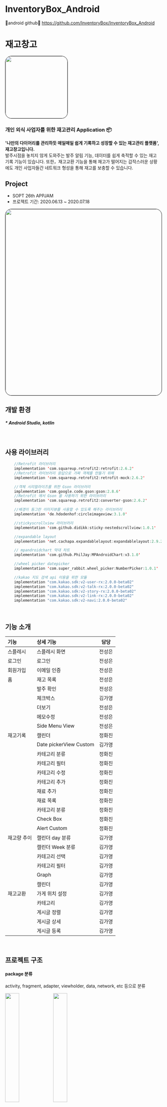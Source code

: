 
# InventoryBox_Android
🦖android github🦖 https://github.com/InventoryBox/InventoryBox_Android
<br>


# 재고창고
<img style="border: 1px solid black !important; border-radius:20px; " src="https://user-images.githubusercontent.com/63707317/86824314-f1be6380-c0c8-11ea-8893-e5856316f338.png" width="200px" />

###  개인 외식 사업자를 위한 재고관리 Application 📦
<b>'나만의 다이어리를 관리하듯 매일매일 쉽게 기록하고 성장할 수 있는 재고관리 플랫폼', 재고창고입니다. </b><br/>
발주시점을 놓치지 않게 도와주는 발주 알림 기능, 데이터를 쉽게 축적할 수 있는 재고 기록 기능이 있습니다. 
또한，재고교환 기능을 통해 재고가 떨어지는 갑작스러운 상황에도 개인 사업자들간 네트워크 형성을 통해 재고를 보충할 수 있습니다.
 <br>

## Project
* SOPT 26th APPJAM 
* 프로젝트 기간: 2020.06.13 ~ 2020.07.18

<img style="border: 1px solid black !important; border-radius:20px; " src="https://user-images.githubusercontent.com/63707317/86822421-92f7ea80-c0c6-11ea-965f-0d14951ce44e.png" width="600px" />
<br>

## 개발 환경
##### * Android Studio, kotlin
<br>

## 사용 라이브러리  
```kotlin
    //Retrofit 라이브러리
    implementation 'com.squareup.retrofit2:retrofit:2.6.2'
    //Retrofit 라이브러리 응답으로 가짜 객체를 만들기 위해
    implementation 'com.squareup.retrofit2:retrofit-mock:2.6.2'

    //객체 시리얼라이즈를 위한 Gson 라이브러리
    implementation 'com.google.code.gson:gson:2.8.6'
    //Retrofit 에서 Gson 을 사용하기 위한 라이브러리
    implementation 'com.squareup.retrofit2:converter-gson:2.6.2'

    //배경이 동그란 이미지뷰를 사용할 수 있도록 해주는 라이브러리
    implementation 'de.hdodenhof:circleimageview:3.1.0'

    //stickyscrollview 라이브러리
    implementation 'com.github.didikk:sticky-nestedscrollview:1.0.1'

    //expandable layout
    implementation 'net.cachapa.expandablelayout:expandablelayout:2.9.2'

    // mpandroidchart 막대 차트
    implementation 'com.github.PhilJay:MPAndroidChart:v3.1.0'

    //wheel picker datepicker
    implementation 'com.super_rabbit.wheel_picker:NumberPicker:1.0.1'

    //kakao 지도 검색 api 이용을 위한 모듈
    implementation "com.kakao.sdk:v2-user-rx:2.0.0-beta02"
    implementation "com.kakao.sdk:v2-talk-rx:2.0.0-beta02"
    implementation "com.kakao.sdk:v2-story-rx:2.0.0-beta02"
    implementation "com.kakao.sdk:v2-link-rx:2.0.0-beta02"
    implementation "com.kakao.sdk:v2-navi:2.0.0-beta02"

```

<br>
    
## 기능 소개
| 기능 | 상세 기능 | 담당 |
 |:--------|:--------|:--------:| 
 | 스플레시 | 스플레시 화면 | 전성은 | 
 | 로그인 | 로그인 | 전성은 | 
 | 회원가입 | 이메일 인증 | 전성은 |
 | 홈 | 재고 목록 | 전성은 | 
 |  | 발주 확인 | 전성은 |
 |  | 체크박스 | 김가영 |
 |  | 더보기 | 전성은 |
 |  | 메모수정 | 전성은 |
 |  | Side Menu View | 전성은 |
 | 재고기록 | 캘린더 | 정화진 |
 |  | Date pickerView Custom| 김가영 |
 |  | 카테고리 분류 | 정화진 |
 |  | 카테고리 필터 | 정화진 |
 |  | 카테고리 수정 | 정화진 |
 |  | 카테고리 추가 | 정화진 |
 |  | 재료 추가 | 정화진 |
 |  | 재료 목록 | 정화진 |
 |  | 카테고리 분류 | 정화진 |
 |  | Check Box | 정화진 |
 |  | Alert Custom | 정화진 |
 | 재고량 추이 | 캘린더 day 분류 | 김가영 |
 | | 캘린더 Week 분류 | 김가영 |
 | | 카테고리 선택 | 김가영 |
 | | 카테고리 필터 | 김가영 |
 | | Graph | 김가영 |
 | | 캘린더 | 김가영 |
 | 재고교환 | 가게 위치 설정 | 김가영 |
 | | 카테고리 | 김가영 |
 | | 게시글 정렬 | 김가영 |
 | | 게시글 상세 | 김가영 |
 | | 게시글 등록 | 김가영 |
 <br>

## 프로젝트 구조
#### package 분류
activity, fragment, adapter, viewholder, data, network, etc 등으로 분류
<div>
<img src="https://user-images.githubusercontent.com/51014789/86890258-ff5f0200-c137-11ea-9c0d-9a2b7186c357.PNG" width="30%">
<img src="https://user-images.githubusercontent.com/51014789/86890495-5b298b00-c138-11ea-9524-b49bc3198f9e.PNG" width="30%">
</div>
 
<br>

## 핵심 기능 구현 방법 및 구현 화면
#### <회원가입 및 로그인>




#### <홈>

체크박스 - onHomeCheckLister를 이용하여 체크박스와 체크리스트를 연결 <br>
'자세히' 버튼을 눌러 최근 5일의 재고 추이를 확인 - expandable list view 와 MPAndroidChart 이용 <br>

<br>
<div>
<img src="https://user-images.githubusercontent.com/51014789/87784667-b1ea3f80-c871-11ea-9929-6779e887754f.PNG" width="23%">
<img src="https://user-images.githubusercontent.com/51014789/87784676-b4e53000-c871-11ea-9f44-5f280c14fa4d.PNG" width="23%">
<img src="https://user-images.githubusercontent.com/51014789/87784680-b6165d00-c871-11ea-8438-c415838bf7fe.PNG" width="23%">
</div>
<br>  
  
#### <재고 기록>

WheelPicker 라이브러리를 이용하여 커스텀 데이트 피커 제작<br>


<div>
<img src = "https://user-images.githubusercontent.com/61824695/87776889-76487900-c863-11ea-8322-7b21cb50cd7a.png" width="23%">
<img src = "https://user-images.githubusercontent.com/61824695/87776955-9415de00-c863-11ea-84be-02152dbf068f.png" width = "23%">
<img src = "https://user-images.githubusercontent.com/61824695/87776699-2073d100-c863-11ea-822c-28ece52d3e8d.png" width = "23%">
</div>
<br>

#### <재고량 추이>

MPAndroidChart 이용하여 주간 그래프 구현<br>
MPAndroidChart 이용하여 비교 그래프 구현<br>
<div>
<img src="https://user-images.githubusercontent.com/61824695/87776524-e0ace980-c862-11ea-85f6-0993f9dec3c5.png" width="23%">
<img src="https://user-images.githubusercontent.com/61824695/87776606-00dca880-c863-11ea-8f72-a2e56ba741b1.png width="23%">
</div>
<br>

#### <재고 교환>

Kakao API 이용, 주소 검색 <br>

<div>
<img src="https://user-images.githubusercontent.com/60654009/87759503-5f952880-c849-11ea-8cc0-68f2eef84779.png" width="23%">
</div>
<br>
 
## A-1 ConstraintLayout을 사용한 화면 개발
### 1. match_constraint, chain, guideline 등 constraintLayout의 다양한 속성 활용

레이아웃을 짤 때 margin으로 여백을 주기보다는 constraintLayout의 guideline 속성을 이용하여 뷰들을 guideline에 맞추었다. <br>
ex)
<br>
<div>
 <img src="https://user-images.githubusercontent.com/51014789/87706249-24a7dc00-c7da-11ea-99aa-e57e6a2aca6a.PNG" width="23%">
 <img src="https://user-images.githubusercontent.com/51014789/87706625-c7605a80-c7da-11ea-99c6-d81337661169.PNG" width="23%">
 <img src="https://user-images.githubusercontent.com/51014789/86891495-e8211400-c139-11ea-9a06-05d28b1a8aa5.PNG" width="22%">
 <img src="https://user-images.githubusercontent.com/60654009/86902091-73090b00-c148-11ea-882e-32e91df68466.png" width="23%">
</div>
<br>
 
* activity_login.xml에서 guideline과 match_constraint 이용
guideline을 이용하여 양쪽 여백을 맞추고 뷰들의 width를 match_constraint로 하여 guideline에 꽉 차게 지정했다.

* activity_sign_up.xml에서 match_constraint, chain, guideline 이용
guideline을 이용하여 양쪽 여백을 맞추고 뷰들의 width를 match_constraint로 하여 guideline에 꽉 차게 지정했고, chain을 이용하여 각 뷰들을 연결했다.

* activity_drawer.xml에서 chain 속성 활용
각 항목들을 프로필 constraintlayout과 chain으로 연결하고 Vertical chainStyle을 packed로 지정하여 붙였다.

* activity_drawer.xml에서 match_constraint 속성 활용
레이아웃에 각 메뉴들을 꽉 차게 맞추기 위해 모든 메뉴들의 layut_width에 0dp로 match_constraint 속성을 적용했다.

* activity_add.xml에서 guidline 속성 활용

* fragment_graph_detail.xml 에서 guideline 속성, match_constraint 사용

* fragment_graph_detail.xml 에서 guideline 속성 활용
왼쪽에 같은 margin 값을 주기 위해 guideline을 만든 후 constraint 적용
<br>

### 2. 제약조건의 연관성
뷰를 부모와 연관지어 여백을 적용하는 방식이 아니라 가까운 뷰에게 제약조건을 걸어 여백을 통해 위치를 지정했다.

<br>

### 3. width, height 속성에 match_parent, wrap_content, match_constraint 위주로 사용

* textView의 text 내용에 따라 크기가 달라져야 하는 경우가 많기 때문에 width 속성에 wrap_content 속성 위주로 사용
ex) 사용자 이름, 주소, 날짜, 발주 확인 목록 등
* activity_drawer.xml에 match_constraint를 활용하여 레이아웃에 각 메뉴들을 꽉 차게 지정
* 회원가입, 로그인 뷰에서 match_constraint를 활용하여 guideline에 각 editText 뷰들을 꽉 차게 지정

<br>

## A-2 kotlin collection의 확장함수 사용 / custom 확장 함수 사용

### kotlin collection의 확장함수 사용
#### map

GraphFragment 에서 category에 해당하는 값들을 새로운 arrayList에 넣어 adapter 에 반영해주기
```kotlin
if(category_idx>1){  
  sorted_datas_graph = datas_graph.filter {  
  it.categoryIdx==category_idx  
    }.toMutableList()
graph_adapter.datas = sorted_datas_graph
graph_adapter.notifyDataSetChanged()
```

ExchangeFoodFragment, ExchangeProductFragment 에서 해당하는 data 들만 넣어주기
```kotlin
for(data in it.data.postInfo){  
  datas.add(data)  
}  
val sorted : MutableList<PostInfo> = datas.filter {data->  
  data.isFood==1  
}.toMutableList()  
exchangeRVAdapter.datas=sorted  
exchangeRVAdapter.notifyDataSetChanged()
' ' 



### custom 확장 함수 사용
#### customEnqueue

kotlin extension을 이용한 메소드를 적용하였다. 통신 부분마다 customEnqueue 함수를 이용하여 반복되는 요소들을 줄일 수 있었다.

```kotlin
fun<ResponseType> Call<ResponseType>.customEnqueue(
    onFail:()-> Unit={ Log.d("network", "통신 실패")},
    onSuccess:(ResponseType)->Unit,
    onError:()->Unit={}
){
    this.enqueue(object: Callback<ResponseType> {
        override fun onFailure(call: Call<ResponseType>, t: Throwable){
            onFail()
            Log.d("network", t.message)
        }

        override fun onResponse(call: Call<ResponseType>, response: Response<ResponseType>){
            response.body()?.let{
                onSuccess(it)
            }?:onError()
            Log.d("network", response.message())
            Log.d("network", response.code().toString())
        }
    })
}
```

#### getColorFromRes
```kotlin
// color res id로부터 color 값 반환
fun Context.getColorFromRes(color:Int):Int{
    return ContextCompat.getColor(this, color)
}
```

#### draw5DaysGraph
```kotlin
// datas : 최근 5일 재고량 int arraylist
// day : 마지막 재고량의 요일 - 일요일(0) ~ 토요일(6)
fun BarChart.draw5DaysGraph(context: Context, datas : ArrayList<Int>, day : Int, count_noti:Int) {

    this.setTouchEnabled(false)
    datas.add(0,-1)
    datas.add(0,-1)

    var data : BarData = createChartData(context, datas,count_noti)
    configureChartAppearance( this,context, day)
    prepareChartData(context, this, data)

    //bar 위에 value 위치하도
    this.setDrawValueAboveBar(true)
    //알림 개수 라인 그리기
    if(count_noti != -1){
        drawAxisLine(context, this, count_noti)
    }
}

// num에 해당하는 value의 수평선 그린
private fun drawAxisLine(context: Context, barchart : BarChart, num : Int) {
    val line : LimitLine = LimitLine(num.toFloat(), "발주 알림 개수 $num")
    barchart.axisLeft.addLimitLine(line)
    line.lineColor= context.getColorFromRes(R.color.yellow)
    line.labelPosition = LimitLine.LimitLabelPosition.LEFT_TOP
    line.lineWidth=1f
    line.textColor = context.getColorFromRes(R.color.yellow)
    line.typeface = ResourcesCompat.getFont(context, R.font.nanum_square_extra_bold )
    line.textSize = 12f
    // y 축으로부터 거리 설정
    line.yOffset=3f
//    line.xOffset=-10f
//    barchart.animateX(2000)
//    barchart.animateY(2000)

}

// 데이터 받아서다
private fun prepareChartData(context: Context, barchart : BarChart, data: BarData) {
    //value text size 설정
    data.setValueTextSize(12f)
    // text color 설
    data.setValueTextColor(context.getColorFromRes(R.color.darkgrey))
    barchart.data=data
    barchart.invalidate()
}

// BarData만들기
private fun createChartData(context: Context, datas :ArrayList<Int>, count_noti: Int): BarData {
    val values: ArrayList<BarEntry> = ArrayList()

    for (i in 0..6){
        values.add(BarEntry(i.toFloat(), datas.get(i).toFloat()))
    }

    val set = CustomBarDataSet(values, "SET_LABEL",count_noti)
    set.colors=
            //listOf(ContextCompat.getColor(this,R.color.yellow),ContextCompat.getColor(this, R.color.gray))
        listOf(context.getColorFromRes(R.color.yellow), context.getColorFromRes(R.color.middlegrey))
    val dataSets = ArrayList<IBarDataSet>()
    dataSets.add(set)



    val data: BarData = BarData(dataSets)
    //value값을 int로
    data.setValueFormatter(object: ValueFormatter(){
        override fun getFormattedValue(value: Float): String {
            return if(value>=0) Math.round(value).toString() else "".toString()
        }
    })
    data.setValueTypeface(ResourcesCompat.getFont(context, R.font.nanum_square_extra_bold))

    //막대 너비 수정
    data.barWidth=0.2f

    return data
}

//chart 가 어떻가 보여질지
//day 는 마지막 데이터의 요일
private fun configureChartAppearance(barchart : BarChart, context: Context, day: Int) {


    val DAYS = arrayListOf<String>("일","월","화","수","목","금","토","일","월","화","수","목","금","토")
    val first_day  = if(day-4>=0) day-4 else day+3


//    Log.d("testtest","firstday = $first_day")
//    val day5 = arrayListOf<String>("","","일","월","화","수","목")
    val day5 = arrayListOf<String>("","")

    for(i in first_day..(first_day+4)){
        day5.add(DAYS.get(i))
    }
    for(i in day5){
//        Log.d("testtest","$i")
    }

    barchart.description.isEnabled=false
    barchart.setDrawValueAboveBar(false)

    //legend없애기
    barchart.legend.isEnabled=false

    val renderer=RoundedChartRenderer(barchart, barchart.animator, barchart.viewPortHandler)

    renderer.setmRadius(30f)
    barchart.renderer = renderer



    val x_axis = barchart.xAxis

    //x축 bottom에 위치
    x_axis.position= XAxis.XAxisPosition.BOTTOM
    //x축에 요일 입력
    x_axis.granularity=1f
    x_axis.setDrawGridLines(false)
    x_axis.valueFormatter= object : ValueFormatter(){
        override fun getFormattedValue(value:Float): String {
            return day5.get(value.toInt())
//            return value.toString()
        }
    }
    x_axis.typeface= ResourcesCompat.getFont(context, R.font.nanum_square_bold )
    x_axis.textSize=11f
//    x_axis.spaceMin = 5f

    //y축의 활성화 없애개
    val axisLeft = barchart.axisLeft
    axisLeft.granularity=1f
    axisLeft.axisMinimum= 0f
    axisLeft.labelCount=5
    axisLeft.setDrawAxisLine(false)
    axisLeft.setDrawLabels(false)
    axisLeft.setDrawGridLines(false)

    val axisRight = barchart.axisRight



    axisRight.isEnabled=false


}
```

#### drawDoubleGraph
```kotlin
fun BarChart.drawDoubleGraph(context:Context, data1: ArrayList<Int>,data2 : ArrayList<Int>){

    this.setTouchEnabled(false)

    var values1 = ArrayList<BarEntry>()
    var values2 = ArrayList<BarEntry>()


    Log.d("drawdoublegraph",""+ data1.toString()+data2.toString())
    // data 만들기
    for(i in 0..6){
        Log.d("drawdoublegraph","a"+ data1[i] + data2[i])
        values1.add(BarEntry(i.toFloat(), data1[i].toFloat()))
        values2.add(BarEntry(i.toFloat(), data2[i].toFloat()))
    }

    val data_set1 =BarDataSet(values1,"")
    val data_set2 =BarDataSet(values2, "")

    data_set1.color= getColorFromRes(context, R.color.middlegrey)
    data_set2.color= getColorFromRes(context, R.color.yellow)


    val data_sets = ArrayList<IBarDataSet>()
    data_sets.add(data_set1)
    data_sets.add(data_set2)

    val datas = BarData(data_sets)
    datas.setValueTextSize(12f)
//    data.setValueTextColor(context.getColorFromRes(R.color.darkgrey))
    datas.setValueTextColor(context.getColorFromRes(R.color.darkgrey))
    datas.setValueTextSize(9f)
    datas.setValueTypeface(ResourcesCompat.getFont(context, R.font.nanum_square_extra_bold))

    datas.setValueFormatter(object :ValueFormatter(){
        override fun getFormattedValue(value: Float): String {
            return if(value>=0)Math.round(value).toString()else ""
        }
    })


    datas.barWidth=0.15f
    this.data=datas
    this.invalidate()
    this.groupBars(-0.5f, 0.5f, 0.1f)




    setAxis(context, this)
    //legend 제거
//    this.legend.isEnabled=false
    this.legendRenderer
    //legend custom
    val legendEntry1 = LegendEntry("첫번째", Legend.LegendForm.LINE, 10f, 2f, null, context.getColorFromRes(R.color.middlegrey))
    val legendEntry2 = LegendEntry("두번째", Legend.LegendForm.LINE, 10f, 2f, null, context.getColorFromRes(R.color.yellow))

    this.legend.setCustom(arrayListOf(legendEntry1, legendEntry2))
    this.legend.isEnabled=true
    this.legend.horizontalAlignment = Legend.LegendHorizontalAlignment.RIGHT
    this.legend.verticalAlignment = Legend.LegendVerticalAlignment.TOP
    this.legend.typeface = ResourcesCompat.getFont(context,R.font.nanum_square_extra_bold )
    this.legend.textColor = context.getColorFromRes(R.color.darkgrey)

    //동그란 모
    val renderer=RoundedChartRenderer(this, this.animator, this.viewPortHandler)
    renderer.setmRadius(30f)
    this.renderer = renderer

    this.description.isEnabled=false

//    var max = this.yChartMax
//    drawAxisLine(this, max.toInt())
//    drawAxisLine(this, max.toInt()/2)



}

fun setAxis(context: Context,barchart:BarChart) {
    val x_axis = barchart.xAxis
    val left_axis = barchart.axisLeft
    val right_axis = barchart.axisRight

    val DAYS= arrayListOf<String>("일","월","화","수","목","금","토")

    //x축에 일-월 표시
    x_axis.valueFormatter=object :ValueFormatter(){
        override fun getFormattedValue(value: Float): String {
            return DAYS.get(value.toInt())
        }
    }
    //label은 바닥에 위치하도록
    x_axis.position=XAxis.XAxisPosition.BOTTOM
    x_axis.setDrawGridLines(false)
    x_axis.typeface= ResourcesCompat.getFont(context,R.font.nanum_square_bold )
    x_axis.textSize=11f

    left_axis.setDrawGridLines(false)
    left_axis.setDrawLabels(false)
    left_axis.setDrawAxisLine(false)
    left_axis.axisMinimum=0f
    left_axis.granularity=10f

    right_axis.isEnabled=false



//    left_axis.isEnabled=false
//
//
//    right_axis.setDrawLabels(false)
//    right_axis.setDrawAxisLine(false)
//    right_axis.isEnabled=false)

}

fun getColorFromRes(context: Context, color : Int) :Int{
    return ContextCompat.getColor(context, color)
}
private fun drawAxisLine(barchart: BarChart, num : Int) {
    val line : LimitLine = LimitLine(num.toFloat())
    barchart.axisLeft.addLimitLine(line)
//    line.lineColor= getColorFromRes(R.color.yellow)

}
```

#### drawSingleGraph
```kotlin
// 일요일에서 월요일까지의 데이터를 ArrayList로 전달받아 그래프를 그려주는 함수

fun BarChart.drawSingleGraph(context: Context, datas : ArrayList<Int>, count_noti:Int) {

    this.setTouchEnabled(false)

    var data : BarData = createChartData(context, datas,count_noti)
    configureChartAppearance( this,context)
    prepareChartData(context, this, data)

    //bar 위에 value 위치하도
    this.setDrawValueAboveBar(true)
    //알림 개수 라인 그리기
    if(count_noti > 0){
        drawAxisLine(context, this, count_noti)
    }else{
        this.axisLeft.removeAllLimitLines()
    }
}

// num에 해당하는 value의 수평선 그린
private fun drawAxisLine(context: Context, barchart : BarChart, num : Int) {

    barchart.axisLeft.removeAllLimitLines()
    val line :LimitLine = LimitLine(num.toFloat())
    barchart.axisLeft.addLimitLine(line)
    line.lineColor= context.getColorFromRes(R.color.yellow)
    line.lineWidth=1f
//    barchart.animateX(2000)
//    barchart.animateY(2000)

}

// 데이터 받아서다
private fun prepareChartData(context: Context, barchart : BarChart,data: BarData) {
    //value text size 설정
    data.setValueTextSize(12f)
    // text color 설
    data.setValueTextColor(context.getColorFromRes(R.color.darkgrey))
    barchart.data=data
    barchart.invalidate()
}

// BarData만들기
private fun createChartData(context: Context, datas :ArrayList<Int>, count_noti: Int): BarData {
    val values: ArrayList<BarEntry> = ArrayList()

    for (i in 0..6){
        values.add(BarEntry(i.toFloat(), datas.get(i).toFloat()))
    }

    val set = CustomBarDataSet(values, "SET_LABEL", count_noti)
    set.colors=
            //listOf(ContextCompat.getColor(this,R.color.yellow),ContextCompat.getColor(this, R.color.gray))
        listOf(context.getColorFromRes(R.color.yellow), context.getColorFromRes(R.color.middlegrey))
    val dataSets = ArrayList<IBarDataSet>()
    dataSets.add(set)



    val data:BarData = BarData(dataSets)
    //value값을 int로
   data.setValueFormatter(object: ValueFormatter(){
        override fun getFormattedValue(value: Float): String {
            return if(value>=0) Math.round(value).toString() else "".toString()
        }
    })
    data.setValueTypeface(ResourcesCompat.getFont(context, R.font.nanum_square_extra_bold))

    //막대 너비 수정
    data.barWidth=0.2f

    return data
}

//chart 가 어떻가 보여질
private fun configureChartAppearance(barchart : BarChart, context: Context) {


    val DAYS = arrayListOf<String>("일","월","화","수","목","금","토")

    barchart.description.isEnabled=false
    barchart.setDrawValueAboveBar(false)

    //legend없애기
    barchart.legend.isEnabled=false

    val renderer=RoundedChartRenderer(barchart, barchart.animator, barchart.viewPortHandler)

    renderer.setmRadius(30f)
    barchart.renderer = renderer



    val x_axis = barchart.xAxis

    //x축 bottom에 위치
    x_axis.position=XAxis.XAxisPosition.BOTTOM
    //x축에 요일 입력
    x_axis.setDrawGridLines(false)
    x_axis.valueFormatter= object : ValueFormatter(){
        override fun getFormattedValue(value:Float): String {
            return DAYS.get(value.toInt())
        }
    }
    x_axis.typeface=ResourcesCompat.getFont(context,R.font.nanum_square_bold )
    x_axis.textSize=11f
//    x_axis.spaceMin = 5f

    //y축의 활성화 없애개
    val axisLeft = barchart.axisLeft
    axisLeft.granularity=10f
    axisLeft.axisMinimum= 0f
    axisLeft.setDrawAxisLine(false)
    axisLeft.setDrawTopYLabelEntry(false)
    axisLeft.setDrawZeroLine(false)
    axisLeft.setDrawLabels(false)
    axisLeft.setDrawGridLines(false)

    val axisRight = barchart.axisRight



    axisRight.isEnabled=false


}

```
ExchangeFoodFragment
```kotlin
fun TextView.categorySetClicked(context: Context){  
  this.background = ContextCompat.getDrawable(context, R.drawable.rec18_yellow)  
  this.setTextColor(context.getColor(R.color.white))  
}  
fun TextView.categorySetUnClicked(context: Context){  
  this.background = null  
 this.setTextColor(context.getColor(R.color.grey))  
}
```


----
<br>

## 💻 Developer

* [김가영](https://github.com/jujube0)
* [전성은](https://github.com/cse0616)
* [정화진](https://github.com/hjh1161514)



